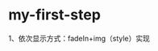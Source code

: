 # my-first-step
1、依次显示方式：fadeIn+img（style）实现
<!DOCTYPE html>
<html>
<head>
<script src="jquery-3.2.1.min.js"></script>
<script>
window.onload=function(){
   $("#div").fadeIn(2000);
  setTimeout('ty()',4000); 
 
} 
</script>
<script type="text/javascript">
function ty(){
	 $("#div2").fadeIn(2000);
	}
</script>
</head>

<body>
<div class="aaa">
<img id="div" src="19.jpg" style="width:80px;height:80px;display:none;margin-left: 200px;margin-bottom: 100px;">
<br/>
<img id="div2" src="19.jpg" style="width:80px;height:80px;display:none;">
<br/>
</div>
</body>
</html>
